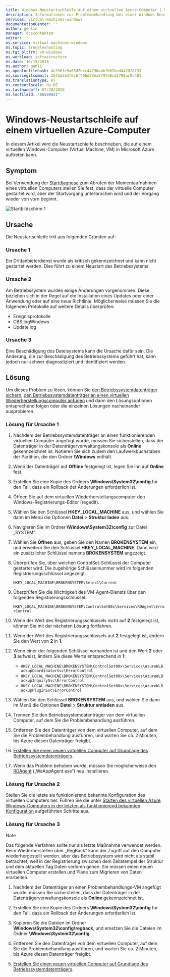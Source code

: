 ```yaml
---
title: Windows-Neustartschleife auf einem virtuellen Azure-Computer | Microsoft-Dokumentation
description: Informationen zur Problembehandlung bei einer Windows-Neustartschleife | Microsoft-Dokumentation
services: virtual-machines-windows
documentationCenter: ''
author: genlin
manager: dcscontentpm
editor: ''
ms.service: virtual-machines-windows
ms.topic: troubleshooting
ms.tgt_pltfrm: vm-windows
ms.workload: infrastructure
ms.date: 10/15/2018
ms.author: genli
ms.openlocfilehash: 4c336fe9a65d7bcc44790a4bfb02bed44f028733
ms.sourcegitcommit: 3543d3b4f6c6f496d22ea5f97d8cd2700ac9a481
ms.translationtype: HT
ms.contentlocale: de-DE
ms.lasthandoff: 07/20/2020
ms.locfileid: "86500921"
---
```

# <a name="windows-reboot-loop-on-an-azure-vm"></a>Windows-Neustartschleife auf einem virtuellen Azure-Computer
In diesem Artikel wird die Neustartschleife beschrieben, die auf einem virtuellen Windows-Computer (Virtual Machine, VM) in Microsoft Azure auftreten kann.

## <a name="symptom"></a>Symptom

Bei Verwendung der [Startdiagnose](./boot-diagnostics.md) zum Abrufen der Momentaufnahmen eines virtuellen Computers stellen Sie fest, dass der virtuelle Computer gestartet wird, aber der Startvorgang unterbrochen wird und der Vorgang wieder von vorn beginnt.

![Startbildschirm 1](./media/troubleshoot-reboot-loop/start-screen-1.png)

## <a name="cause"></a>Ursache

Die Neustartschleife tritt aus folgenden Gründen auf:

### <a name="cause-1"></a>Ursache 1

Ein Drittanbieterdienst wurde als kritisch gekennzeichnet und kann nicht gestartet werden. Dies führt zu einem Neustart des Betriebssystems.

### <a name="cause-2"></a>Ursache 2

Am Betriebssystem wurden einige Änderungen vorgenommen. Diese beziehen sich in der Regel auf die Installation eines Updates oder einer Anwendung oder auf eine neue Richtlinie. Möglicherweise müssen Sie die folgenden Protokolle auf weitere Details überprüfen:

- Ereignisprotokolle
- CBS.logWindows
- Update.log

### <a name="cause-3"></a>Ursache 3

Eine Beschädigung des Dateisystems kann die Ursache dafür sein. Die Änderung, die zur Beschädigung des Betriebssystems geführt hat, kann jedoch nur schwer diagnostiziert und identifiziert werden.

## <a name="solution"></a>Lösung

Um dieses Problem zu lösen, können Sie [den Betriebssystemdatenträger sichern](../windows/snapshot-copy-managed-disk.md), [den Betriebssystemdatenträger an einen virtuellen Wiederherstellungscomputer anfügen](./troubleshoot-recovery-disks-portal-windows.md) und dann den Lösungsoptionen entsprechend folgen oder die einzelnen Lösungen nacheinander ausprobieren.

### <a name="solution-for-cause-1"></a>Lösung für Ursache 1

1. Nachdem der Betriebssystemdatenträger an einen funktionierenden virtuellen Computer angefügt wurde, müssen Sie sicherstellen, dass der Datenträger in der Datenträgerverwaltungskonsole als **Online** gekennzeichnet ist. Notieren Sie sich zudem den Laufwerkbuchstaben der Partition, die den Ordner **\Windows** enthält.

2. Wenn der Datenträger auf **Offline** festgelegt ist, legen Sie ihn auf **Online** fest.

3. Erstellen Sie eine Kopie des Ordners **\Windows\System32\config** für den Fall, dass ein Rollback der Änderungen erforderlich ist.

4. Öffnen Sie auf dem virtuellen Wiederherstellungscomputer den Windows-Registrierungs-Editor (regedit).

5. Wählen Sie den Schlüssel **HKEY_LOCAL_MACHINE** aus, und wählen Sie dann im Menü die Optionen **Datei** > **Struktur laden** aus.

6. Navigieren Sie im Ordner **\Windows\System32\config** zur Datei „SYSTEM“.

7. Wählen Sie **Öffnen** aus, geben Sie den Namen **BROKENSYSTEM** ein, und erweitern Sie den Schlüssel **HKEY_LOCAL_MACHINE**. Dann wird ein zusätzlicher Schlüssel namens **BROKENSYSTEM**  angezeigt.

8. Überprüfen Sie, über welchen ControlSet-Schlüssel der Computer gestartet wird. Die zugehörige Schlüsselnummer wird im folgenden Registrierungsschlüssel angezeigt.

    `HKEY_LOCAL_MACHINE\BROKENSYSTEM\Select\Current`

9. Überprüfen Sie die Wichtigkeit des VM-Agent-Diensts über den folgenden Registrierungsschlüssel.

    `HKEY_LOCAL_MACHINE\BROKENSYSTEM\ControlSet00x\Services\RDAgent\ErrorControl`

10. Wenn der Wert des Registrierungsschlüssels nicht auf **2** festgelegt ist, können Sie mit der nächsten Lösung fortfahren.

11. Wenn der Wert des Registrierungsschlüssels auf **2** festgelegt ist, ändern Sie den Wert von **2** in **1**.

12. Wenn einer der folgenden Schlüssel vorhanden ist und den Wert **2** oder **3** aufweist, ändern Sie diese Werte entsprechend in **1**:

    - `HKEY_LOCAL_MACHINE\BROKENSYSTEM\ControlSet00x\Services\AzureWLBackupCoordinatorSvc\ErrorControl`
    - `HKEY_LOCAL_MACHINE\BROKENSYSTEM\ControlSet00x\Services\AzureWLBackupInquirySvc\ErrorControl`
    - `HKEY_LOCAL_MACHINE\BROKENSYSTEM\ControlSet00x\Services\AzureWLBackupPluginSvc\ErrorControl`

13. Wählen Sie den Schlüssel **BROKENSYSTEM** aus, und wählen Sie dann im Menü die Optionen **Datei** > **Struktur entladen** aus.

14. Trennen Sie den Betriebssystemdatenträger von dem virtuellen Computer, auf dem Sie die Problembehandlung ausführen.

15. Entfernen Sie den Datenträger von dem virtuellen Computer, auf dem Sie die Problembehandlung ausführen, und warten Sie ca. 2 Minuten, bis Azure diesen Datenträger freigibt.

16. [Erstellen Sie einen neuen virtuellen Computer auf Grundlage des Betriebssystemdatenträgers](../windows/create-vm-specialized.md).

17. Wenn das Problem behoben wurde, müssen Sie möglicherweise den [RDAgent](/archive/blogs/mast/install-the-vm-agent-on-an-existing-azure-vm) („WaAppAgent.exe“) neu installieren.

### <a name="solution-for-cause-2"></a>Lösung für Ursache 2

Stellen Sie die letzte als funktionierend bekannte Konfiguration des virtuellen Computers her. Führen Sie die unter [Starten des virtuellen Azure Windows-Computers in der letzten als funktionierend bekannten Konfiguration](https://support.microsoft.com/help/4016731/) aufgeführten Schritte aus.

### <a name="solution-for-cause-3"></a>Lösung für Ursache 3
>[!NOTE]
>Das folgende Verfahren sollte nur als letzte Maßnahme verwendet werden. Beim Wiederherstellen über „RegBack“ kann der Zugriff auf den Computer wiederhergestellt werden, aber das Betriebssystem wird nicht als stabil betrachtet, weil in der Registrierung zwischen dem Zeitstempel der Struktur und dem aktuellen Tag Daten verloren gehen. Sie müssen einen neuen virtuellen Computer erstellen und Pläne zum Migrieren von Daten erarbeiten.

1. Nachdem der Datenträger an einen Problembehandlungs-VM angefügt wurde, müssen Sie sicherstellen, dass der Datenträger in der Datenträgerverwaltungskonsole als **Online** gekennzeichnet ist.

2. Erstellen Sie eine Kopie des Ordners **\Windows\System32\config** für den Fall, dass ein Rollback der Änderungen erforderlich ist.

3. Kopieren Sie die Dateien im Ordner **\Windows\System32\config\regback**, und ersetzen Sie die Dateien im Ordner **\Windows\System32\config**.

4. Entfernen Sie den Datenträger von dem virtuellen Computer, auf dem Sie die Problembehandlung ausführen, und warten Sie ca. 2 Minuten, bis Azure diesen Datenträger freigibt.

5. [Erstellen Sie einen neuen virtuellen Computer auf Grundlage des Betriebssystemdatenträgers](../windows/create-vm-specialized.md).
